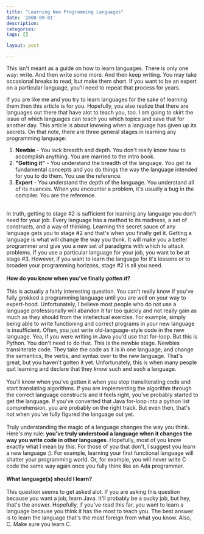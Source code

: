 ```yaml
---
title: "Learning New Programming Languages"
date: '2008-09-01'
description:
categories:
tags: []

layout: post

---
```

This isn't meant as a guide on how to learn languages. There is only one way: write. And then write some more. And then keep writing. You may take occasional breaks to read, but make them short. If you want to be an expert on a particular language, you'll need to repeat that process for years. <br id="al7k" />

If you are like me and you try to learn languages for the sake of learning them then this article is for you. Hopefully, you also realize that there are languages out there that have alot to teach you, too. I am going to skirt the issue of which languages can teach you which topics and save that for another day. This article is about knowing when a language has given up its secrets. On that note, there are three general stages in learning any programming language:
<ol>
	<li><strong>Newbie</strong> - You lack breadth and depth. You don't really know how to accomplish anything. You are married to the intro book.</li>
	<li><strong>"Getting it"</strong> - You understand the breadth of the language. You get its fundamental concepts and you do things the way the language intended for you to do them. You use the reference.</li>
	<li><strong>Expert</strong> - You understand the depth of the language. You understand all of its nuances. When you encounter a problem, it's usually a bug in the compiler. You are the reference.</li>
</ol>
<br id="u6-9" />In truth, getting to stage #2 is sufficient for learning any language you don't need for your job. Every language has a method to its madness, a set of constructs, and a way of thinking. Learning the secret sauce of any language gets you to stage #2 and that's when you finally get it. Getting a language is what will change the way you think. It will make you a better programmer and give you a new set of paradigms with which to attack problems. If you use a particular language for your job, you want to be at stage #3. However, if you want to learn the language for it's lessons or to broaden your programming horizons, stage #2 is all you need. <strong><br id="ydn5" /><br id="ydn50" />How do you know when you've finally <em>gotten it</em>?</strong><br id="ydn51" /><br id="ydn52" />This is actually a fairly interesting question. You can't really know if you've fully grokked a programming language until you are well on your way to expert-hood. Unfortunately, I believe most people who do not use a language professionally will abandon it far too quickly and not really gain as much as they should from the intellectual exercise. For example, simply being able to write functioning and correct programs in your new language is insufficient.  Often, you just write old-language-style code in the new language. Yea, if you were writing in Java you'd use that for-loop. But this is Python. You don't need to do that. This is the newbie stage. Newbies transliterate code. They take the code as it is in one language, and change the semantics, the verbs, and syntax over to the new language. That's great, but you haven't gotten it yet. Unfortunately, this is when many people quit learning and declare that they <em>know</em> such and such a language.<br id="vcnp" /><br id="u08b" />You'll know when you've gotten it when you stop transliterating code and start translating algorithms. If you are implementing the algorithm through the correct language constructs and it feels right, you've probably started to get the language. If you've converted that Java for-loop into a python list comprehension, you are probably on the right track. But even then, that's not when you've fully figured the language out yet.<br id="u08b0" /><br id="u08b1" />Truly understanding the magic of a language changes the way you think. Here's my rule: <strong>you've truly understood a language when it changes the way you write code in other languages</strong>. Hopefully, most of you know exactly what I mean by this. For those of you that don't, I suggest you learn a new language :). For example, learning your first functional language will shatter your programming world. Or, for example, you will never write C code the same way again once you fully think like an Ada programmer.<br id="z1ch" /><strong><br id="z1ch0" />What language(s) should I learn?</strong><br id="z1ch1" /><br id="z1ch2" />This question seems to get asked alot. If you are asking this question because you want a job, learn Java. It'll probably be a sucky job, but hey, that's the answer. Hopefully, if you've read this far, you want to learn a language because you think it has the most to teach you. The best answer is to learn the language that's the most foreign from what you know. Also, C. Make sure you learn C.